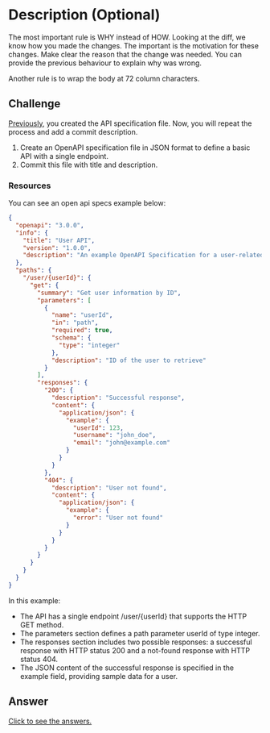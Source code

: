 # Description (Optional)

The most important rule is WHY instead of HOW. Looking at the diff, we know how you made the changes. The important is the motivation for these changes. Make clear the reason that the change was needed. You can provide the previous behaviour to explain why was wrong.

Another rule is to wrap the body at 72 column characters.

## Challenge

[Previously](https://github.com/leidsoncruz/git-presentation/tree/exercise-1_title), you created the API specification file. Now, you will repeat the process and add a commit description.

1. Create an OpenAPI specification file in JSON format to define a basic API with a single endpoint. 
2. Commit this file with title and description.

### Resources

You can see an open api specs example below:

```json
{
  "openapi": "3.0.0",
  "info": {
    "title": "User API",
    "version": "1.0.0",
    "description": "An example OpenAPI Specification for a user-related API."
  },
  "paths": {
    "/user/{userId}": {
      "get": {
        "summary": "Get user information by ID",
        "parameters": [
          {
            "name": "userId",
            "in": "path",
            "required": true,
            "schema": {
              "type": "integer"
            },
            "description": "ID of the user to retrieve"
          }
        ],
        "responses": {
          "200": {
            "description": "Successful response",
            "content": {
              "application/json": {
                "example": {
                  "userId": 123,
                  "username": "john_doe",
                  "email": "john@example.com"
                }
              }
            }
          },
          "404": {
            "description": "User not found",
            "content": {
              "application/json": {
                "example": {
                  "error": "User not found"
                }
              }
            }
          }
        }
      }
    }
  }
}
```

In this example:

* The API has a single endpoint /user/{userId} that supports the HTTP GET method.
* The parameters section defines a path parameter userId of type integer.
* The responses section includes two possible responses: a successful response with HTTP status 200 and a not-found response with HTTP status 404.
* The JSON content of the successful response is specified in the example field, providing sample data for a user.

## Answer

[Click to see the answers.](ANSWERS.md)